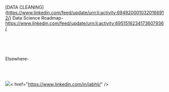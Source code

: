 
[DATA CLEANING] (https://www.linkedin.com/feed/update/urn:li:activity:6949200010320166912/)
Data Science Roadmap- https://www.linkedin.com/feed/update/urn:li:activity:6951516234173607936/


<br/>
<br/>
<img source="https://img.shields.io/badge/LinkedIn-0077B5?style=for-the-badge&logo=linkedin&logoColor=white">
<br/>
<br/>

Elsewhere- 

<br/>
<br/>

<img src="https://img.shields.io/badge/LinkedIn-0077B5?style=for-the-badge&logo=linkedin&logoColor=white">< href="https://www.linkedin.com/in/jabhij/" /> 

<br/>
<br/>
